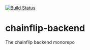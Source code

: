 [![Build Status](http://drone.ourbrain.io/api/badges/chainflip-io/chainflip-backend/status.svg?ref=refs/heads/main)](http://drone.ourbrain.io/chainflip-io/chainflip-backend)

# chainflip-backend
The chainflip backend monorepo
